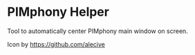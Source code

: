 # PIMphony Helper
Tool to automatically center PIMphony main window on screen.

Icon by https://github.com/alecive

